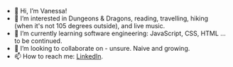 - 👋 Hi, I’m Vanessa!
- 👀 I’m interested in Dungeons & Dragons, reading, travelling, hiking (when it's not 105 degrees outside), and live music. 
- 🌱 I’m currently learning software engineering: JavaScript, CSS, HTML ... to be continued. 
- 💞️ I’m looking to collaborate on - unsure. Naive and growing. 
- 📫 How to reach me: [LinkedIn](https://www.linkedin.com/in/vanesssagarcia/).

<!---
petrihcour/petrihcour is a ✨ special ✨ repository because its `README.md` (this file) appears on your GitHub profile.
You can click the Preview link to take a look at your changes.
--->
